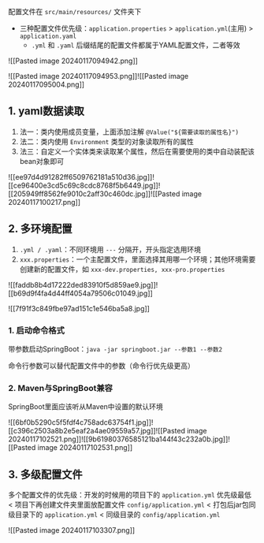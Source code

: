 配置文件在 `src/main/resources/` 文件夹下

* 三种配置文件优先级：`application.properties` > `application.yml`(主用) > `application.yaml`
	* `.yml` 和 `.yaml` 后缀结尾的配置文件都属于YAML配置文件，二者等效

![[Pasted image 20240117094942.png]]

![[Pasted image 20240117094953.png]]![[Pasted image 20240117095004.png]]

## 1. yaml数据读取

1. 法一：类内使用成员变量，上面添加注解 `@Value("${需要读取的属性名}")`
2. 法二：类内使用 `Environment` 类型的对象读取所有的属性
3. 法三：自定义一个实体类来读取某个属性，然后在需要使用的类中自动装配该bean对象即可

![[ee97d4d91282ff6509762181a510d36.jpg]]![[ce96400e3cd5c69c8cdc8768f5b6449.jpg]]![[205949ff8562fe9010c2aff30c460dc.jpg]]![[Pasted image 20240117100217.png]]

## 2. 多环境配置

1. `.yml / .yaml`：不同环境用 `---` 分隔开，开头指定选用环境
2. `xxx.properties`：一个主配置文件，里面选择其用哪一个环境；其他环境需要创建新的配置文件，如 `xxx-dev.properties, xxx-pro.properties`

![[faddb8b4d17222ded83910f5d859ae9.jpg]]![[b69d9f4fa4d44ff4054a79506c01049.jpg]]

![[7f91f3c849fbe97ad151c1e546ba5a8.jpg]]

### 1. 启动命令格式

带参数启动SpringBoot：`java -jar springboot.jar --参数1 --参数2`

命令行参数可以替代配置文件中的参数（命令行优先级更高）

### 2. Maven与SpringBoot兼容

SpringBoot里面应该听从Maven中设置的默认环境

![[6bf0b5290c5f5fdf4c758adc63754f1.jpg]]![[c396c2503a8b2e5eaf2a4ae09559a57.jpg]]![[Pasted image 20240117102521.png]]![[9b61980376585121ba144f43c232a0b.jpg]]![[Pasted image 20240117102531.png]]

## 3. 多级配置文件

多个配置文件的优先级：开发的时候用的项目下的 `application.yml` 优先级最低 < 项目下再创建文件夹里面放配置文件 `config/application.yml` < 打包后jar包同级目录下的 `application.yml` < 同级目录的 `config/application.yml`

![[Pasted image 20240117103307.png]]

